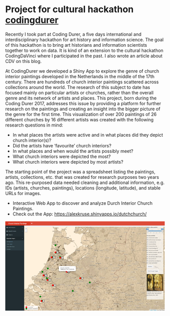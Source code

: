 # Project for cultural hackathon [codingdurer](http://codingdurer.de/)

Recently I took part at Coding Durer, a five days international and interdisciplinary hackathon for art history and information science. The goal of this hackathon is to bring art historians and information scientists together to work on data. It is kind of an extension to the cultural hackathon CodingDaVinci where I participated in the past. I also wrote an article about CDV on this blog.

At CodingDurer we developed a Shiny App to explore the genre of church interior paintings developed in the Netherlands in the middle of the 17th century. There are hundreds of church interior paintings scattered across collections around the world. The research of this subject to date has focused mainly on particular artists or churches, rather than the overall genre and its network of artists and places. This project, born during the Coding Durer 2017, addresses this issue by providing a platform for further research on the paintings and creating an insight into the bigger picture of the genre for the first time. This visualization of over 200 paintings of 26 different churches by 16 different artists was created with the following research questions in mind:

 + In what places the artists were active and in what places did they depict church interior(s)?
 + Did the artists have ‘favourite’ church interiors?
 + In what places and when would the artists possibly meet?
 + What church interiors were depicted the most?
 + What church interiors were depicted by most artists?
 
The starting point of the project was a spreadsheet listing the paintings, artists, collections, etc. that was created for research purposes two years ago. This re-purposed data needed cleaning and additional information, e.g. IDs (artists, churches, paintings), locations (longitude, latitude), and stable URLs for images.

 + Interactive Web App to discover and analyze Durch Interior Church Paintings.
 + Check out the App: https://alexkruse.shinyapps.io/dutchchurch/ 
 
 ![alt text](https://github.com/kruse-alex/codingdurer/blob/master/codingdurer_screenshot.png)
